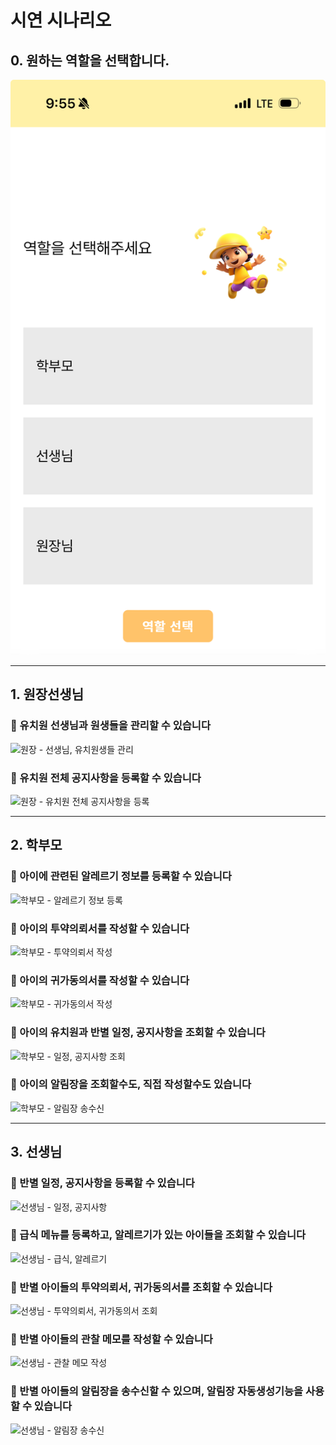 # 시연 시나리오  

## 0. 원하는 역할을 선택합니다.
![공통 - 역할선택](./공통_역할선택.png)

---
## 1. 원장선생님  
### 💚 유치원 선생님과 원생들을 관리할 수 있습니다
![원장 - 선생님, 유치원생들 관리]()  

### 💚 유치원 전체 공지사항을 등록할 수 있습니다
![원장 - 유치원 전체 공지사항을 등록]()  

---
## 2. 학부모  
### 💚 아이에 관련된 알레르기 정보를 등록할 수 있습니다  
![학부모 - 알레르기 정보 등록]()
### 💚 아이의 투약의뢰서를 작성할 수 있습니다
![학부모 - 투약의뢰서 작성]()
### 💚 아이의 귀가동의서를 작성할 수 있습니다 
![학부모 - 귀가동의서 작성]()
### 💚 아이의 유치원과 반별 일정, 공지사항을 조회할 수 있습니다
![학부모 - 일정, 공지사항 조회]()
### 💚 아이의 알림장을 조회할수도, 직접 작성할수도 있습니다
![학부모 - 알림장 송수신]()

---
## 3. 선생님 
### 💚 반별 일정, 공지사항을 등록할 수 있습니다
![선생님 - 일정, 공지사항]()
### 💚 급식 메뉴를 등록하고, 알레르기가 있는 아이들을 조회할 수 있습니다
![선생님 - 급식, 알레르기]()
### 💚 반별 아이들의 투약의뢰서, 귀가동의서를 조회할 수 있습니다 
![선생님 - 투약의뢰서, 귀가동의서 조회]()
### 💚 반별 아이들의 관찰 메모를 작성할 수 있습니다
![선생님 - 관찰 메모 작성]()
### 💚 반별 아이들의 알림장을 송수신할 수 있으며, 알림장 자동생성기능을 사용할 수 있습니다
![선생님 - 알림장 송수신]()
